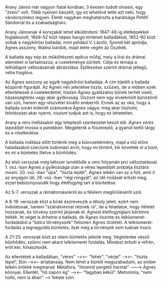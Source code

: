 Arany János már nagyon fiatal korában, 3 évesen tudott olvasni, egy "zseni" volt. Több nyelven beszélt, így ez lehetővé tette azt neki, hogy vándorszínész legyen. Életét nagyban meghatározta a barátsága Petőfi Sándorral és a szabadságharc.

Arany Jánosnak 4 korszakát lehet elkülöníteni: 1847-48-ig életképekkel foglalkozott, 1848-52 közt népes hangú történeti balladákkal, 1852-60 közt voltak a nagykőrösi balladái, mint például V. László, Szondi két apródja, Ágnes asszony, Walesi bárdok, majd élete végén az Őszikék.

A ballada egy nép és műköltészeti epikus műfaj, mely a lírai és drámai elemeket is tartalmazza, a cselekménye sűrített. Célja és témája a lelkiállapot változásainak ábrázolása. Építkezése szerint drámai jellegű, néha tragikus.

Az Ágnes asszony az egyik nagykőrösi balladája. A cím kijelöli a ballada központi figuráját. Az Ágnes név jelentése tiszta, szűzies, de a műben ezek ellentétesek a cselekedettel, hiszen Ágnes gyalázatos bűnök terhét viseli, házasságtörés vagy akár gyilkosság. Viszont nem egy elvetemült bűnözőről van szó, hanem egy részvétet kiváltó emberről. Ennek az az oka, hogy a ballada során kiderült számunkra Ágnes vágya: meg akar tisztulni, feloldozást akar nyerni, viszont tudjuk azt is, hogy ez lehetetlen.

Arany a vers indításakor egy leleplező szerkezetet készít elő. *Ágnes véres lepedőjét mossa a patakban.* Megjelenik a főszereplő, a gyanút keltő tárgy és a viselkedése.

A ballada indítása előtt történik meg a bűncselekmény, majd a mű előre haladásából szerzünk tudomást arról, hogy mi történt, kik követték el a bűnt, és mi a büntetés illetve a bűnhődés.

Az első versszak még kétszer ismétlődik a vers folyamán pici változtatással. 1. vsz.-ban Ágnes a gyilkossága után a véres lepedőjét próbálja tisztára mosni. 20. vsz.-ban "újra", "tiszta leplét", Ágnes lelkén van az a folt, amit ő az anyagon lát. 26. vsz.-ban "régi rongyát", az idő múlását erősíti meg, ezzel bebizonyosodik hogy életfogytig tart a büntetése.

Az 5-7. versszak a rémlátomásokról és a félelem megőrüléséről szól.

A 8-19. versszak közt a bírák észreveszik a téboly jeleit, ezért nem indulatosak, hanem "szánalommal néznek rá", de a feladatuk, hogy ítéletet hozzanak, és törvény szerint járjanak el: Ágnest életfogytiglani börtönre ítélték. Itt véget is érhetne a ballada, de Ágnes őszinte és lelkiismeret-furdalásból a "bölcs törvényszék" felismeri Ágnes őrületét. A lelkiismeret-furdalás a legnagyobb büntetés, ilyet még a törvények sem tudnak hozni.

A 21-25. versszak közt az isteni büntetés jelenik meg. Végtelenbe vesző bűnhődés, szűnni nem akaró lelkiismeret furdalás. Mindezt erősíti a refrén, erőt kér, fohászkodik.

Az ellentétek a balladában, "véres" —><— "fehér", "vérjel" —><— "tiszta lepel", Bűn —><— ártatlanság. Nem lehet a bűntől megszabadulni, az ember lelkén örökké megmarad. Metafora, "liliomról pergető harmat" ---> Ágnes könnyei. Ellentét, "hő napon ég" —><— "fagyban kékül". Metonímia, "nem holló, nem is ében" —> fekete szín
